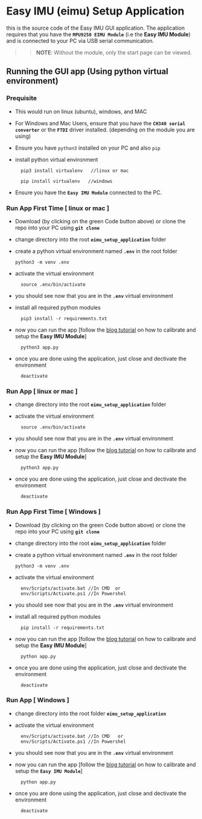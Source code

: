 # Easy IMU (eimu) Setup Application
this is the source code of the Easy IMU GUI application. The application requires that you have the **`MPU9250 EIMU Module`** (i.e the **Easy IMU Module**) and is connected to your PC via USB serial communication. 

>> **NOTE**: Without the module, only the start page can be viewed.

## Running the GUI app (Using python virtual environment)
### Prequisite
- This would run on linux (ubuntu), windows, and MAC

- For Windows and Mac Users, ensure that you have the **`CH340 serial converter`** or the **`FTDI`** driver installed. (depending on the module you are using)

- Ensure you have `python3` installed on your PC and also `pip`

- install python virtual environment
  ```shell
    pip3 install virtualenv   //linux or mac
  ```
  ```shell
    pip install virtualenv   //windows
  ```
- Ensure you have the **`Easy IMU Module`** connected to the PC.


### Run App First Time [ linux or mac ]
- Download (by clicking on the green Code button above) or clone the repo into your PC using **`git clone`**

- change directory into the root **`eimu_setup_application`** folder

- create a python virtual environment named **`.env`** in the root folder 
	```shell
    python3 -m venv .env
  ```
- activate the virtual environment
  ```shell
    source .env/bin/activate
  ```
- you should see now that you are in the **`.env`** virtual environment

- install all required python modules
  ```shell
    pip3 install -r requirements.txt
  ```
- now you can run the app [follow the [blog tutorial]() on how to calibrate and setup the **Easy IMU Module**]
  ```shell
    python3 app.py 
  ```
- once you are done using the application, just close and dectivate the environment
  ```shell
    deactivate
  ```

### Run App [ linux or mac ]
- change directory into the root **`eimu_setup_application`** folder

- activate the virtual environment
  ```shell
    source .env/bin/activate
  ```
- you should see now that you are in the **`.env`** virtual environment

- now you can run the app [follow the [blog tutorial]() on how to calibrate and setup the **Easy IMU Module**]
  ```shell
    python3 app.py 
  ```
- once you are done using the application, just close and dectivate the environment
  ```shell
    deactivate
  ```

### Run App First Time [ Windows ]
- Download (by clicking on the green Code button above) or clone the repo into your PC using **`git clone`**

- change directory into the root **`eimu_setup_application`** folder

- create a python virtual environment named **`.env`** in the root folder 
	```shell
    python3 -m venv .env
  ```
- activate the virtual environment
  ```shell
    env/Scripts/activate.bat //In CMD  or
    env/Scripts/Activate.ps1 //In Powershel
  ```
- you should see now that you are in the **`.env`** virtual environment

- install all required python modules
  ```shell
    pip install -r requirements.txt
  ```
- now you can run the app [follow the [blog tutorial]() on how to calibrate and setup the **Easy IMU Module**]
  ```shell
    python app.py 
  ```
- once you are done using the application, just close and dectivate the environment
  ```shell
    deactivate
  ```

### Run App [ Windows ]
- change directory into the root folder **`eimu_setup_application`**

- activate the virtual environment
  ```shell
    env/Scripts/activate.bat //In CMD   or
    env/Scripts/Activate.ps1 //In Powershel
  ```
- you should see now that you are in the **`.env`** virtual environment

- now you can run the app [follow the [blog tutorial]() on how to calibrate and setup the **`Easy IMU Module`**]
  ```shell
    python app.py 
  ```
- once you are done using the application, just close and dectivate the environment
  ```shell
    deactivate
  ```